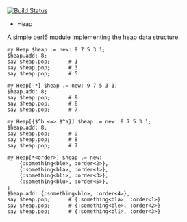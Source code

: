 [![Build Status](https://travis-ci.org/FCO/Heap.svg?branch=master)](https://travis-ci.org/FCO/Heap)

* Heap

A simple perl6 module implementing the heap data structure.

```perl6
my Heap $heap .= new: 9 7 5 3 1;
$heap.add: 8;
say $heap.pop;		# 1
say $heap.pop;		# 3
say $heap.pop;		# 5

```

```perl6
my Heap[-*] $heap .= new: 9 7 5 3 1;
$heap.add: 8;
say $heap.pop;		# 9
say $heap.pop;		# 8
say $heap.pop;		# 7

```

```perl6
my Heap[{$^b <=> $^a}] $heap .= new: 9 7 5 3 1;
$heap.add: 8;
say $heap.pop;		# 9
say $heap.pop;		# 8
say $heap.pop;		# 7

```

```perl6
my Heap[*<order>] $heap .= new:
	{:something<ble>, :order<2>},
	{:something<bla>, :order<1>},
	{:something<bli>, :order<3>},
	{:something<blu>, :order<5>},
;
$heap.add: {:something<blo>, :order<4>},
say $heap.pop;		# {:something<bla>, :order<1>}
say $heap.pop;		# {:something<ble>, :order<2>}
say $heap.pop;		# {:something<bli>, :order<3>}

```
